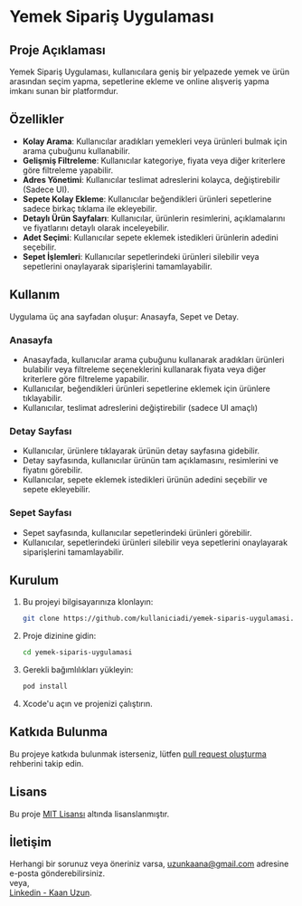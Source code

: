 # Yemek Sipariş Uygulaması

## Proje Açıklaması
Yemek Sipariş Uygulaması, kullanıcılara geniş bir yelpazede yemek ve ürün arasından seçim yapma, sepetlerine ekleme ve online alışveriş yapma imkanı sunan bir platformdur.

## Özellikler
- **Kolay Arama**: Kullanıcılar aradıkları yemekleri veya ürünleri bulmak için arama çubuğunu kullanabilir.
- **Gelişmiş Filtreleme**: Kullanıcılar kategoriye, fiyata veya diğer kriterlere göre filtreleme yapabilir.
- **Adres Yönetimi**: Kullanıcılar teslimat adreslerini kolayca, değiştirebilir (Sadece UI).
- **Sepete Kolay Ekleme**: Kullanıcılar beğendikleri ürünleri sepetlerine sadece birkaç tıklama ile ekleyebilir.
- **Detaylı Ürün Sayfaları**: Kullanıcılar, ürünlerin resimlerini, açıklamalarını ve fiyatlarını detaylı olarak inceleyebilir.
- **Adet Seçimi**: Kullanıcılar sepete eklemek istedikleri ürünlerin adedini seçebilir.
- **Sepet İşlemleri**: Kullanıcılar sepetlerindeki ürünleri silebilir veya sepetlerini onaylayarak siparişlerini tamamlayabilir.

## Kullanım
Uygulama üç ana sayfadan oluşur: Anasayfa, Sepet ve Detay.

### Anasayfa
- Anasayfada, kullanıcılar arama çubuğunu kullanarak aradıkları ürünleri bulabilir veya filtreleme seçeneklerini kullanarak fiyata veya diğer kriterlere göre filtreleme yapabilir.
- Kullanıcılar, beğendikleri ürünleri sepetlerine eklemek için ürünlere tıklayabilir.
- Kullanıcılar, teslimat adreslerini değiştirebilir (sadece UI amaçlı) 

### Detay Sayfası
- Kullanıcılar, ürünlere tıklayarak ürünün detay sayfasına gidebilir.
- Detay sayfasında, kullanıcılar ürünün tam açıklamasını, resimlerini ve fiyatını görebilir.
- Kullanıcılar, sepete eklemek istedikleri ürünün adedini seçebilir ve sepete ekleyebilir.

### Sepet Sayfası
- Sepet sayfasında, kullanıcılar sepetlerindeki ürünleri görebilir.
- Kullanıcılar, sepetlerindeki ürünleri silebilir veya sepetlerini onaylayarak siparişlerini tamamlayabilir.

## Kurulum
1. Bu projeyi bilgisayarınıza klonlayın:
    ```bash
    git clone https://github.com/kullaniciadi/yemek-siparis-uygulamasi.git
    ```
2. Proje dizinine gidin:
    ```bash
    cd yemek-siparis-uygulamasi
    ```
3. Gerekli bağımlılıkları yükleyin:
    ```bash
    pod install
    ```
4. Xcode'u açın ve projenizi çalıştırın.

## Katkıda Bulunma
Bu projeye katkıda bulunmak isterseniz, lütfen [pull request oluşturma](https://docs.github.com/pull-requests) rehberini takip edin.

## Lisans
Bu proje [MIT Lisansı](LICENSE) altında lisanslanmıştır.

## İletişim
Herhangi bir sorunuz veya öneriniz varsa, [uzunkaana@gmail.com](mailto:uzunkaana@gmail.com) adresine e-posta gönderebilirsiniz.  
veya,  
[Linkedin - Kaan Uzun](https://www.linkedin.com/in/uzunkaana/).
